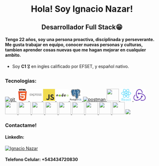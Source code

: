 <h1 align="center">Hola! Soy Ignacio Nazar!</h1>

**<h2 align="center">Desarrollador Full Stack😁</h2>**

<h4>Tengo 22 años, soy una persona proactiva, disciplinada y perseverante. Me gusta trabajar en equipo, conocer nuevas personas y culturas, tambien aprender cosas nuevas que me hagan mejorar en cualquier ambito.</h4>

- Soy **C1** 🎖️ en ingles calificado por EFSET, y español nativo.

<h3 align="left">Tecnologias:</h3>
<p align="left">

<a href="https://git-scm.com/" target="_blank" rel="noreferrer"> <img src="https://www.vectorlogo.zone/logos/git-scm/git-scm-icon.svg" alt="git" width="40" height="40"/> </a>
<a href="https://www.w3.org/html/" target="_blank" rel="noreferrer"> <img src="https://raw.githubusercontent.com/devicons/devicon/master/icons/html5/html5-original-wordmark.svg" alt="html5" width="40" height="40"/> </a>
<a href="https://expressjs.com" target="_blank" rel="noreferrer"> <img style="background: white" src="https://raw.githubusercontent.com/devicons/devicon/master/icons/express/express-original-wordmark.svg" alt="express" width="40" height="40"/> </a>
<a href="https://developer.mozilla.org/en-US/docs/Web/JavaScript" target="_blank" rel="noreferrer"> <img src="https://raw.githubusercontent.com/devicons/devicon/master/icons/javascript/javascript-original.svg" alt="javascript" width="40" height="40"/> </a>
<a href="https://nodejs.org" target="_blank" rel="noreferrer"> <img src="https://raw.githubusercontent.com/devicons/devicon/master/icons/nodejs/nodejs-original-wordmark.svg" alt="nodejs" width="40" height="40"/> </a>
<a href="https://www.postgresql.org" target="_blank" rel="noreferrer"> <img src="https://raw.githubusercontent.com/devicons/devicon/master/icons/postgresql/postgresql-original-wordmark.svg" alt="postgresql" width="40" height="40"/> </a>
<a href="https://postman.com" target="_blank" rel="noreferrer"> <img src="https://www.vectorlogo.zone/logos/getpostman/getpostman-icon.svg" alt="postman" width="40" height="40"/> </a>
<a href="https://devdocs.io/cpp/" target="_blank">
<img src="https://cdn.jsdelivr.net/gh/devicons/devicon/icons/cplusplus/cplusplus-original.svg" width="40" height="40"/>
</a>
<a href="https://reactjs.org/" target="_blank" rel="noreferrer"> <img src="https://raw.githubusercontent.com/devicons/devicon/master/icons/react/react-original-wordmark.svg" alt="react" width="40" height="40"/> </a>
<a href="https://redux.js.org" target="_blank" rel="noreferrer"> <img src="https://raw.githubusercontent.com/devicons/devicon/master/icons/redux/redux-original.svg" alt="redux" width="40" height="40"/> </a>
<a href="https://www.npmjs.com/" target="_blank">
<img src="https://cdn.jsdelivr.net/gh/devicons/devicon/icons/npm/npm-original-wordmark.svg" width="40" height="40" />
</a>
<a href="https://sequelize.org/" target="_blank">
<img src="https://cdn.jsdelivr.net/gh/devicons/devicon/icons/sequelize/sequelize-original.svg" width="40" height="40"/>
</a>
<a href="https://slack.com/intl/es-ar/" target="_blank">
<img src="https://cdn.jsdelivr.net/gh/devicons/devicon/icons/slack/slack-original.svg" width="40" height="40"/>
</a>
<a href="https://trello.com/" target="_blank">
<img src="https://cdn.jsdelivr.net/gh/devicons/devicon/icons/trello/trello-plain.svg" width="40" height="40"/>
</a>
<a href="https://www.typescriptlang.org/" target="_blank">
<img src="https://cdn.jsdelivr.net/gh/devicons/devicon/icons/typescript/typescript-original.svg" width="40" height="40" />
</a>
<a href="https://devdocs.io/css/" target="_blank">
<img src="https://cdn.jsdelivr.net/gh/devicons/devicon/icons/css3/css3-original.svg" width="40" height="40"  />
</a>
<a href="https://www.arquitecturajava.com/" target="_blank">
<img src="https://cdn.jsdelivr.net/gh/devicons/devicon/icons/java/java-original.svg" width="40" height="40" />
</a>
<a href="https://spring.io/" target="_blank">
<img src="https://cdn.jsdelivr.net/gh/devicons/devicon/icons/spring/spring-original.svg" width="40" height="40" />
</a>
<img src="https://cdn.jsdelivr.net/gh/devicons/devicon/icons/php/php-original.svg" width="40" height="40" />
<img src="https://cdn.jsdelivr.net/gh/devicons/devicon/icons/laravel/laravel-plain-wordmark.svg" />
          
<h3 align="left">Contactame!</h3>
<p align="center">
<h4>LinkedIn:</h4>
<a href="https://www.linkedin.com/in/ignacio-nazar/" target="blank"><img align="center" src="https://raw.githubusercontent.com/rahuldkjain/github-profile-readme-generator/master/src/images/icons/Social/linked-in-alt.svg" alt="Ignacio Nazar" height="30" width="40" /></a>


</p>

<h4>Telefono Celular:<b> +543434720830 </b></h4>
